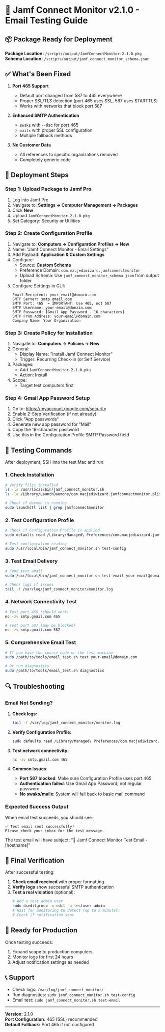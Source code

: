 # 🧪 Jamf Connect Monitor v2.1.0 - Email Testing Guide

## 📦 Package Ready for Deployment

**Package Location:** `/scripts/output/JamfConnectMonitor-2.1.0.pkg`  
**Schema Location:** `/scripts/output/jamf_connect_monitor_schema.json`

## ✅ What's Been Fixed

1. **Port 465 Support**
   - Default port changed from 587 to 465 everywhere
   - Proper SSL/TLS detection (port 465 uses SSL, 587 uses STARTTLS)
   - Works with networks that block port 587

2. **Enhanced SMTP Authentication**
   - `swaks` with --tlsc for port 465
   - `mailx` with proper SSL configuration
   - Multiple fallback methods

3. **No Customer Data**
   - All references to specific organizations removed
   - Completely generic code

## 🚀 Deployment Steps

### Step 1: Upload Package to Jamf Pro
1. Log into Jamf Pro
2. Navigate to: **Settings → Computer Management → Packages**
3. Click **New**
4. Upload `JamfConnectMonitor-2.1.0.pkg`
5. Set Category: Security or Utilities

### Step 2: Create Configuration Profile
1. Navigate to: **Computers → Configuration Profiles → New**
2. Name: "Jamf Connect Monitor - Email Settings"
3. Add Payload: **Application & Custom Settings**
4. Configure:
   - Source: **Custom Schema**
   - Preference Domain: `com.macjediwizard.jamfconnectmonitor`
   - Upload Schema: Use `jamf_connect_monitor_schema.json` from output folder
5. Configure Settings in GUI:
   ```
   Email Recipient: your-email@domain.com
   SMTP Server: smtp.gmail.com
   SMTP Port: 465  ← IMPORTANT: Use 465, not 587
   SMTP Username: your-email@domain.com
   SMTP Password: [Gmail App Password - 16 characters]
   SMTP From Address: your-email@domain.com
   Company Name: Your Organization
   ```

### Step 3: Create Policy for Installation
1. Navigate to: **Computers → Policies → New**
2. General:
   - Display Name: "Install Jamf Connect Monitor"
   - Trigger: Recurring Check-in (or Self Service)
3. Packages:
   - Add `JamfConnectMonitor-2.1.0.pkg`
   - Action: Install
4. Scope:
   - Target test computers first

### Step 4: Gmail App Password Setup
1. Go to: https://myaccount.google.com/security
2. Enable 2-Step Verification (if not already)
3. Click "App passwords"
4. Generate new app password for "Mail"
5. Copy the 16-character password
6. Use this in the Configuration Profile SMTP Password field

## 🧪 Testing Commands

After deployment, SSH into the test Mac and run:

### 1. Check Installation
```bash
# Verify files installed
ls -la /usr/local/bin/jamf_connect_monitor.sh
ls -la /Library/LaunchDaemons/com.macjediwizard.jamfconnectmonitor.plist

# Check if daemon is running
sudo launchctl list | grep jamfconnectmonitor
```

### 2. Test Configuration Profile
```bash
# Check if Configuration Profile is applied
sudo defaults read /Library/Managed\ Preferences/com.macjediwizard.jamfconnectmonitor

# Test configuration reading
sudo /usr/local/bin/jamf_connect_monitor.sh test-config
```

### 3. Test Email Delivery
```bash
# Send test email
sudo /usr/local/bin/jamf_connect_monitor.sh test-email your-email@domain.com

# Check logs if issues
tail -f /var/log/jamf_connect_monitor/monitor.log
```

### 4. Network Connectivity Test
```bash
# Test port 465 (should work)
nc -zv smtp.gmail.com 465

# Test port 587 (may be blocked)
nc -zv smtp.gmail.com 587
```

### 5. Comprehensive Email Test
```bash
# If you have the source code on the test machine
sudo /path/to/tools/email_test.sh test your-email@domain.com

# Or run diagnostics
sudo /path/to/tools/email_test.sh diagnostics
```

## 🔍 Troubleshooting

### Email Not Sending?

1. **Check logs:**
   ```bash
   tail -f /var/log/jamf_connect_monitor/monitor.log
   ```

2. **Verify Configuration Profile:**
   ```bash
   sudo defaults read /Library/Managed\ Preferences/com.macjediwizard.jamfconnectmonitor | grep SMTP
   ```

3. **Test network connectivity:**
   ```bash
   nc -zv smtp.gmail.com 465
   ```

4. **Common Issues:**
   - **Port 587 blocked**: Make sure Configuration Profile uses port 465
   - **Authentication failed**: Use Gmail App Password, not regular password
   - **No swaks/mailx**: System will fall back to basic mail command

### Expected Success Output

When email test succeeds, you should see:
```
✅ Test email sent successfully!
Please check your inbox for the test message.
```

The test email will have subject: "🧪 Jamf Connect Monitor Test Email - [hostname]"

## 📝 Final Verification

After successful testing:

1. **Check email received** with proper formatting
2. **Verify logs** show successful SMTP authentication
3. **Test a real violation** (optional):
   ```bash
   # Add a test admin user
   sudo dseditgroup -o edit -a testuser admin
   # Wait for monitoring to detect (up to 5 minutes)
   # Check if notification sent
   ```

## 🎯 Ready for Production

Once testing succeeds:
1. Expand scope to production computers
2. Monitor logs for first 24 hours
3. Adjust notification settings as needed

## 📞 Support

- Check logs: `/var/log/jamf_connect_monitor/`
- Run diagnostics: `sudo jamf_connect_monitor.sh test-config`
- Email test: `sudo jamf_connect_monitor.sh test-email`

---

**Version:** 2.1.0  
**Port Configuration:** 465 (SSL) recommended  
**Default Fallback:** Port 465 if not configured